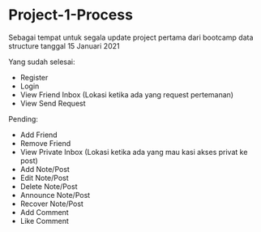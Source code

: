# Project-1-Process
Sebagai tempat untuk segala update project pertama dari bootcamp data structure tanggal 15 Januari 2021

Yang sudah selesai:
- Register
- Login
- View Friend Inbox (Lokasi ketika ada yang request pertemanan)
- View Send Request

Pending:
- Add Friend
- Remove Friend
- View Private Inbox (Lokasi ketika ada yang mau kasi akses privat ke post)
- Add Note/Post
- Edit Note/Post
- Delete Note/Post
- Announce Note/Post
- Recover Note/Post
- Add Comment
- Like Comment
